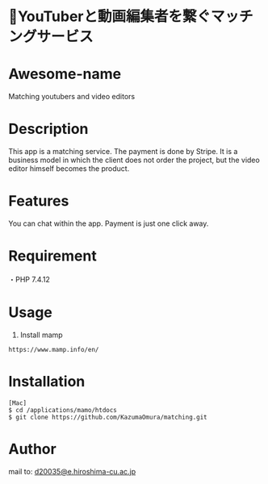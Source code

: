 # 🐳YouTuberと動画編集者を繋ぐマッチングサービス

# Awesome-name

Matching youtubers and video editors

# Description

This app is a matching service.
The payment is done by Stripe.
It is a business model in which the client does not order the project, but the video editor himself becomes the product.

# Features

You can chat within the app.
Payment is just one click away.

# Requirement

・PHP 7.4.12

# Usage
1. Install mamp
```
https://www.mamp.info/en/
```

# Installation
 
```
[Mac]
$ cd /applications/mamo/htdocs
$ git clone https://github.com/KazumaOmura/matching.git
```

# Author
 
mail to: d20035@e.hiroshima-cu.ac.jp


